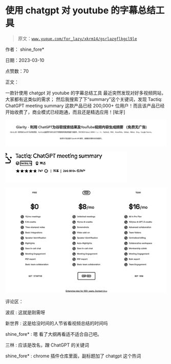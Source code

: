 # 使用 chatgpt 对 youtube 的字幕总结工具

> 原文：[`www.yuque.com/for_lazy/xkrm14/gsrlazgflkgcl9le`](https://www.yuque.com/for_lazy/xkrm14/gsrlazgflkgcl9le)



作者： shine_fore* 

日期：2023-03-10 

点赞数：70 

正文： 

一款针使用 chatgpt 对 youtube 的字幕总结工具 最近突然发现对好多视频网站，大家都有这类似的需求； 然后我搜索了下“summary”这个关键词，发现 Tactiq: ChatGPT meeting summary 这款产品已经 200,000+ 位用户！而且该产品已经开始收费了，商业模式已经跑通，而且还是精选应用！[呲牙] 

![](img/90ad0ea17e8917b3f385fdf8cb3847e9.png)  

![](img/9351c91b4c3cdbf7184cbc4e86355459.png)  

![](img/f00ae8e337a15fb8a350316027d435b7.png)  

评论区： 

波叔 : 这就是刚需呀 

新世界 : 这是给没时间的人节省看视频总结的时间吗 

shine_fore* : 嗯 看了大纲再看适不适合自己吧。 

三林 : 应该是改名，蹭 ChatGPT 的关键词 

shine_fore* : chrome 插件仓库里面，副标题加了 chatgpt 这个热词 

